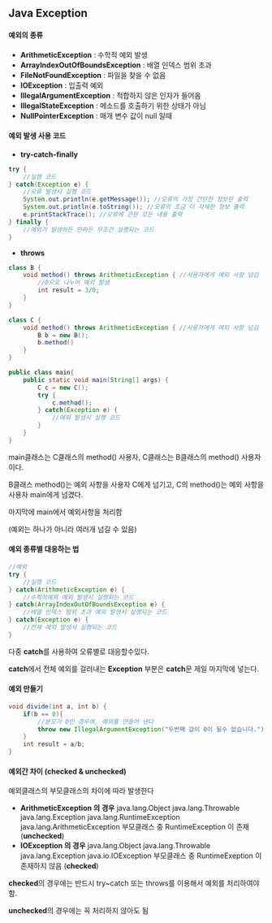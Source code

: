 ## Java Exception

#### 예외의 종류

* **ArithmeticException** : 수학적 예외 발생
* **ArrayIndexOutOfBoundsException** : 배열 인덱스 범위 초과
* **FileNotFoundException** : 파일을 찾을 수 없음
* **IOException** : 입출력 예외
* **IllegalArgumentException** : 적합하지 않은 인자가 들어옴
* **IllegalStateException** : 메소드를 호출하기 위한 상태가 아님
* **NullPointerException** : 매개 변수 값이 null 일때





#### 예외 발생 사용 코드

* **try-catch-finally**

```java
try {
    //실행 코드
} catch(Exception e) {
    //오류 발생시 실행 코드
    System.out.println(e.getMessage()); //오류의 가장 간단한 정보만 출력
    System.out.println(e.toString()); //오류의 조금 더 자세한 정보 출력
    e.printStackTrace(); //오류에 관한 모든 내용 출력
} finally {
    //예외가 발생하든 안하든 무조건 실행되는 코드
}
```



* **throws**

```java
class B {
    void method() throws ArithmeticException { //사용자에게 예외 사항 넘김
        //0으로 나누어 예외 발생
        int result = 3/0;
    }
}

class C {
    void method() throws ArithmeticException { //사용자에게 예외 사항 넘김
        B b = new B();
	    b.method()
    }
}

public class main{
    public static void main(String[] args) {
        C c = new C();
        try {
            c.method();
        } catch(Exception e) {
            //예외 발생시 실행 코드
        }
    }
}
```

main클래스는 C클래스의 method() 사용자, C클래스는 B클래스의 method() 사용자이다.

B클래스 method()는 예외 사항을 사용자 C에게 넘기고, C의 method()는 예외 사항을 사용자 main에게 넘겼다.

마지막에 main에서 예외사항을 처리함

(예외는 하나가 아니라 여러개 넘길 수 있음)





#### 예외 종류별 대응하는 법

```java
//예외
try {
    //실행 코드
} catch(ArithmeticException e) {
    //수학적예외 예외 발생시 실행되는 코드
} catch(ArrayIndexOutOfBoundsException e) {
    //배열 인덱스 범위 초과 예외 발생시 실행되는 코드
} catch(Exception e) {
    //전체 예외 발생시 실행되는 코드
}
```

다중 **catch**를 사용하여 오류별로 대응할수있다.

**catch**에서 전체 예외를 걸러내는 **Exception** 부분은 **catch**문 제일 마지막에 넣는다.





#### 예외 만들기

```java
void divide(int a, int b) {
    if(b == 0){
        //분모가 0인 경우에, 예외를 만들어 낸다
        throw new IllegalArgumentException("두번째 값이 0이 될수 없습니다.");
    }
    int result = a/b;
}
```





#### 예외간 차이 (checked & unchecked)

예외클래스의 부모클래스의 차이에 따라 발생한다

* **ArithmeticException 의 경우**
  java.lang.Object
  	java.lang.Throwable
  		java.lang.Exception
  			java.lang.RuntimeException
  				java.lang.ArithmeticException
  부모클래스 중 RuntimeException 이 존재 (**unchecked**)
* **IOException 의 경우**
  java.lang.Object
      java.lang.Throwable
          java.lang.Exception
              java.io.IOException
  부모클래스 중 RuntimeExeption 이 존재하지 않음 (**checked**)

**checked**의 경우에는 반드시 try~catch 또는 throws를 이용해서 예외를 처리하여야 함.

**unchecked**의 경우에는 꼭 처리하지 않아도 됨